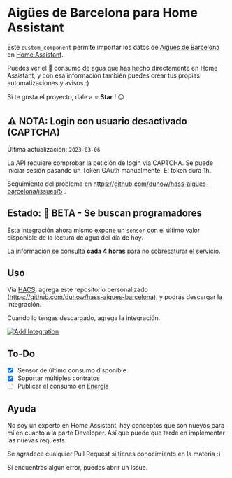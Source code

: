 # Aigües de Barcelona para Home Assistant

Este `custom_component` permite importar los datos de [Aigües de Barcelona](https://www.aiguesdebarcelona.cat/) en [Home Assistant](https://www.home-assistant.io/).

Puedes ver el 🚰 consumo de agua que has hecho directamente en Home Assistant, y con esa información también puedes crear tus propias automatizaciones y avisos :)

Si te gusta el proyecto, dale a ⭐ **Star** ! 😊

## :warning: NOTA: Login con usuario desactivado (CAPTCHA)

Última actualización: `2023-03-06`

La API requiere comprobar la petición de login via CAPTCHA.
Se puede iniciar sesión pasando un Token OAuth manualmente.
El token dura 1h.

Seguimiento del problema en https://github.com/duhow/hass-aigues-barcelona/issues/5 .

## Estado: 🔧 BETA - Se buscan programadores

Esta integración ahora mismo expone un `sensor` con el último valor disponible de la lectura de agua del día de hoy.

La información se consulta **cada 4 horas** para no sobresaturar el servicio.

## Uso

Via [HACS](https://hacs.xyz/), agrega este repositorio personalizado (https://github.com/duhow/hass-aigues-barcelona), y podrás descargar la integración.

Cuando lo tengas descargado, agrega la integración.

[![Add Integration](https://my.home-assistant.io/badges/config_flow_start.svg)](https://my.home-assistant.io/redirect/config_flow_start?domain=aigues_barcelona)

## To-Do

- [x] Sensor de último consumo disponible
- [x] Soportar múltiples contratos
- [ ] Publicar el consumo en [Energía](https://www.home-assistant.io/docs/energy/)

## Ayuda

No soy un experto en Home Assistant, hay conceptos que son nuevos para mí en cuanto a la parte Developer. Así que puede que tarde en implementar las nuevas requests.

Se agradece cualquier Pull Request si tienes conocimiento en la materia :)

Si encuentras algún error, puedes abrir un Issue.
